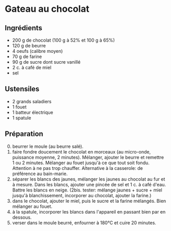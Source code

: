 # Gateau au chocolat

## Ingrédients
- 200 g de chocolat (100 g à 52% et 100 g à 65%)
- 120 g de beurre
- 4 oeufs (calibre moyen)
- 70 g de farine
- 90 g de sucre dont sucre vanillé
- 2 c. à café de miel
- sel

## Ustensiles
- 2 grands saladiers
- 1 fouet
- 1 batteur électrique
- 1 spatule

## Préparation
0. beurrer le moule (au beurre salé).
1. faire fondre doucement le chocolat en morceaux (au micro-onde, puissance moyenne, 2 minutes). Mélanger, ajouter le beurre et remettre 1 ou 2 minutes. Mélanger au fouet jusqu'à ce que tout soit fondu. Attention à ne pas trop chauffer. 
Alternative à la casserole: de préférence au bain-marie.
2. séparer les blancs des jaunes, mélanger les jaunes au chocolat au fur et à mesure. Dans les blancs, ajouter une pincée de sel et 1 c. à café d'eau. Battre les blancs en neige. (2bis. tester: mélange jaunes + sucre + miel jusqu'à blanchissement, incorporer au chocolat, ajouter la farine.)
3. dans le chocolat, ajouter le miel, puis le sucre et la farine mélangés. Bien mélanger au fouet.
4. à la spatule, incorporer les blancs dans l'appareil en passant bien par en dessous.
5. verser dans le moule beurré, enfourner à 180°C et cuire 20 minutes.
